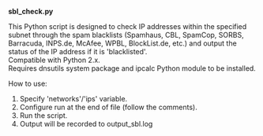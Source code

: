 **sbl_check.py**

This Python script is designed to check IP addresses within the specified subnet through the spam blacklists (Spamhaus, CBL, SpamCop, SORBS, Barracuda, INPS.de, McAfee, WPBL, BlockList.de, etc.) and output the status of the IP address if it is 'blacklisted'.<br />
Compatible with Python 2.x.<br />
Requires dnsutils system package and ipcalc Python module to be installed.

How to use:<br />
1. Specify 'networks'/'ips' variable.<br />
2. Configure run at the end of file (follow the comments).<br />
3. Run the script.<br />
4. Output will be recorded to output_sbl.log<br />
